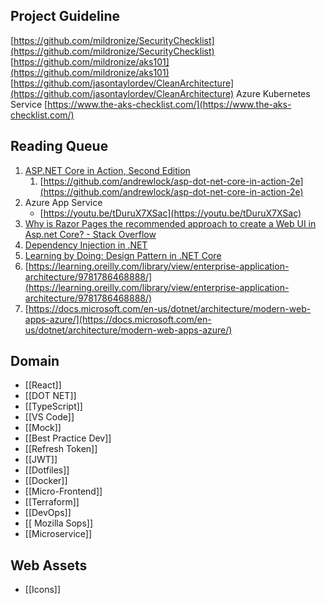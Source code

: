 ## **Project Guideline**

[https://github.com/mildronize/SecurityChecklist](https://github.com/mildronize/SecurityChecklist)
[https://github.com/mildronize/aks101](https://github.com/mildronize/aks101)
[https://github.com/jasontaylordev/CleanArchitecture](https://github.com/jasontaylordev/CleanArchitecture)
Azure Kubernetes Service [https://www.the-aks-checklist.com/](https://www.the-aks-checklist.com/)

## Reading Queue
1. [ASP.NET Core in Action, Second Edition](https://learning.oreilly.com/library/view/aspnet-core-in/9781617298301/)
    1. [https://github.com/andrewlock/asp-dot-net-core-in-action-2e](https://github.com/andrewlock/asp-dot-net-core-in-action-2e)
2. Azure App Service
    - [https://youtu.be/tDuruX7XSac](https://youtu.be/tDuruX7XSac)
3. [Why is Razor Pages the recommended approach to create a Web UI in Asp.net Core? - Stack Overflow](https://stackoverflow.com/questions/46777404/why-is-razor-pages-the-recommended-approach-to-create-a-web-ui-in-asp-net-core)
4. [Dependency Injection in .NET](https://learning.oreilly.com/library/view/dependency-injection-in/9781935182504/)
5. [Learning by Doing: Design Pattern in .NET Core](https://www.notion.so/Learning-by-Doing-Design-Pattern-in-NET-Core-11a5b82ef98c4e639aab5fd48da0179e?pvs=21)
6. [https://learning.oreilly.com/library/view/enterprise-application-architecture/9781786468888/](https://learning.oreilly.com/library/view/enterprise-application-architecture/9781786468888/)
7. [https://docs.microsoft.com/en-us/dotnet/architecture/modern-web-apps-azure/](https://docs.microsoft.com/en-us/dotnet/architecture/modern-web-apps-azure/)


## Domain
- [[React]]
- [[DOT NET]]
- [[TypeScript]]
- [[VS Code]]
- [[Mock]]
- [[Best Practice Dev]]
- [[Refresh Token]]
- [[JWT]]
- [[Dotfiles]]
- [[Docker]]
- [[Micro-Frontend]]
- [[Terraform]]
- [[DevOps]]
- [[ Mozilla Sops]]
- [[Microservice]]

## Web Assets
 - [[Icons]]
